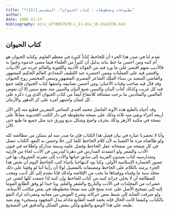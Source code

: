 ```yaml
---
title: "*مطبوعات ومخطوطات : كتاب الحيوان*. المقتبس 1(11)"
author: 
date: 1906-12-17
bibliography: oclc_4770057679-i_11-div_16.d1e2336.bib
---
```




##  كتاب الحيوان 


 تقدم لنا في صدر هذا الجزء أن للجاحظ كتاباً كثيرة في معظم العلوم. وكتابه الحيوان هو أم كتبه ومن أحسن ما خط بنانه بدليل أن كثيراً من العلماء فيما مضى خدموه وعنوا به فالأديب منهم اقتصر على ما ورد فيه من الفوائد الأدبية واللغوية والعالم جرده من الأدبيات واقتصر فيه على العمليات وممن اختصره عبد اللطيف البغدادي العالم الحكيم المشهور والقاضي السعيد بن سناء الملك الشاعر المصري المشهور وسمى المختصر روح الحيوان وقد قال فيه صاحب وفيات الأعيان: ومن أحسن تصانيفه وأمتعها كتاب الحيوان فلقد جمع فيه كل غريب وكذلك كتاب البيان والتبيين ضبع البيان والتبيين منذ بضع سنين إلا أن نفوس العالمين والمتأدبين ما برحت مشتاقة للانتفاع أيضاً من كتاب الحيوان الذي ورد ذكره على كل لسان واشتهر أمره على كر الدهور والأزمان. 

 وقد أحياه بالطبع هذه الآونة الفاضل محمد أفندي السامي المغربي فطبع منه إلى الآن  أربعة  أجزاء وبقي منه  ثلاثة  وذلك على نسخة مخطوطة في دار الكتب الخديوية مقابلاً على نسخة في مكتبة الأزهر وذلك بحرف واضح وشكل بديع وورق جيد مثل جميع ما طبع حتى الآن. 

 وأنا لا تحضرنا عبارة في بيان فضل هذا الكتاب فإن ما صدر منه لم نتمكن من مطالعته كله ولو طالعناه مرة ما اكتفينا به لأن كلام  الجاحظ  كلما كرر حلا وحسن به النفع. الكتاب تتمثل في كل صفحة من صفحاته عقل  الجاحظ  وفضل علمه وسعة مداركه واطلاعه في فنون الأدب والشعر ولو اعتمدته المدارس في دهرنا لتدريس فن الأدب لجاء من قارئيه ومتدارسيه كتاب يعيدون العربية إلى سابق حياتها والأدب إلى نضرته المعروف بها في عصور الحضارة الإسلامية الأولى. وكنا نود لابتهاجنا بإحياء كتب  الجاحظ  اليوم أن نخص هذا الجزء برمته بالكلام على  الجاحظ  ومصنفاته بالتفصيل لولا أن رأينا أننا لو وقفنا   على ذلك مجلد سنة ما وفيناه ووفيناها ما يجب من الإفاضة ولذلك فإنا نتقدم إلى كل أديب ومحب للمطالعة أن لا يخلي خزانة كتبه من كتاب للجاحظ وإن كتبه إذا جمعت كلها لتغني عن عشرات من المجلدات في الأدب والتاريخ والشعر والعلم.   ويا حبذا لو وفق الطابع الموما إليه إلى تصحيح الأصل على عدة نسخ فإن منه نسخاً مخطوطة في بعض مكاتب الأستانة. ولو صرفت العناية إلى ضبط بعض حركاته وشرح العويص من معانيه ومفرداته لزاد النفع بالكتاب. وكيفما كانت الحال فإنه يحمد قصد الطابع مادام يبذل المجهود وسيجيء يوم يعيد طبعه على هذا الوضع والطبع ولكن ببعض الشكل والتدقيق في التصحيح. 
